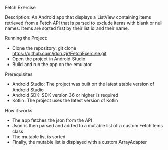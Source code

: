 Fetch Exercise

Description:
  An Android app that displays a ListView containing items retrieved from a Fetch API that is parsed to exclude items with blank or null names. Items are sorted first by their list id and their name.

Running the Project:
  - Clone the repository: git clone https://github.com/jdcruzjr/FetchExercise.git
  - Open the project in Android Studio
  - Build and run the app on the emulator
 
Prerequisites
  - Android Studio: The project was built on the latest stable version of Android Studio
  - Android SDK: SDK version 36 or higher is required
  - Kotlin: The project uses the latest version of Kotlin

How it works
  - The app fetches the json from the API
  - Json is then parsed and added to a mutable list of a custom FetchItems class
  - The mutable list is sorted
  - Finally, the mutable list is displayed with a custom ArrayAdapter
